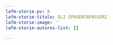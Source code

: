 ```yaml
---
lafm-storie-pv: 8
lafm-storie-titulo: GLI SPAVENTAPASSERI
lafm-storie-image: ''
lafm-storie-autores-list: []

---
```

